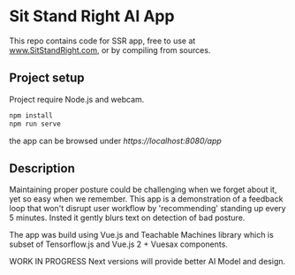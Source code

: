 # Sit Stand Right AI App

This repo contains code for SSR app, free to use at www.SitStandRight.com,
or by compiling from sources.

## Project setup

Project require Node.js and webcam.

```js
npm install
npm run serve
```

the app can be browsed under *https://localhost:8080/app*

## Description

Maintaining proper posture could be challenging when we forget about it, yet so easy when we remember. This app is a demonstration of a feedback loop that won't disrupt user workflow by 'recommending' standing up every 5 minutes. Insted it gently blurs text on detection of bad posture. 

The app was build using Vue.js and Teachable Machines library which is subset of Tensorflow.js and Vue.js 2 + Vuesax components.

WORK IN PROGRESS
Next versions will provide better AI Model and design.
